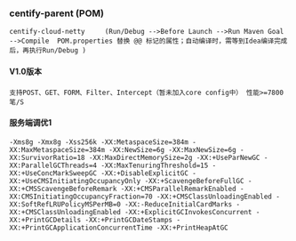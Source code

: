 ### centify-parent  (POM)
    centify-cloud-netty     (Run/Debug -->Before Launch -->Run Maven Goal -->Compile  POM.properties 替换 @@ 标记的属性；自动编译时，需等到Idea编译完成后，再执行Run/Debug )
    
#### V1.0版本
    支持POST、GET、FORM、Filter、Intercept（暂未加入core config中） 性能>=7800笔/S
    
#### 服务端调优1
    -Xms8g -Xmx8g -Xss256k -XX:MetaspaceSize=384m -XX:MaxMetaspaceSize=384m -XX:NewSize=6g -XX:MaxNewSize=6g -XX:SurvivorRatio=18 -XX:MaxDirectMemorySize=2g -XX:+UseParNewGC -XX:ParallelGCThreads=4 -XX:MaxTenuringThreshold=15 -XX:+UseConcMarkSweepGC -XX:+DisableExplicitGC -XX:+UseCMSInitiatingOccupancyOnly -XX:+ScavengeBeforeFullGC -XX:+CMSScavengeBeforeRemark -XX:+CMSParallelRemarkEnabled -XX:CMSInitiatingOccupancyFraction=70 -XX:+CMSClassUnloadingEnabled -XX:SoftRefLRUPolicyMSPerMB=0 -XX:-ReduceInitialCardMarks -XX:+CMSClassUnloadingEnabled -XX:+ExplicitGCInvokesConcurrent -XX:+PrintGCDetails -XX:+PrintGCDateStamps -XX:+PrintGCApplicationConcurrentTime -XX:+PrintHeapAtGC